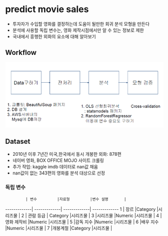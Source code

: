 predict movie sales  
==========

- 투자자가 수입할 영화를 결정하는데 도움이 될만한 회귀 분석 모형을 만든다
- 분석에 사용할 독립 변수는, 영화 제작시점에서만 알 수 있는 정보로 제한
- 국내에서 흥행한 외화의 요소에 대해 알아보기


Workflow
-

![workflow](./image/workflow.png)


Dataset
-

- 2010년 이후 7년간 미국,한국에서 동시 개봉한 외화: 878편
- 네이버 영화, BOX OFFICE MOJO 사이트 크롤링
- 추가 작업: kaggle imdb 데이터로 nan값 채움
- nan값이 없는 343편의 영화를 분석 대상으로 선정

### 독립 변수
 
             
             | 변수         |자료형         |변수 설명       |
-------------| -------------| -------------| -------------
1            | 장르          |Category      |시리즈물       |
2            | 관람 등급     | Category     |시리즈물       |
3            |시리즈물       |Numeric       |시리즈물       |
4            |영화 제작비    |Numeric       |시리즈물       |
5            |감독 지수      |Numeric       |시리즈물       |
6            |배우 지수      |Numeric       |시리즈물       |
7            |개봉계절        |Category       |시리즈물       |